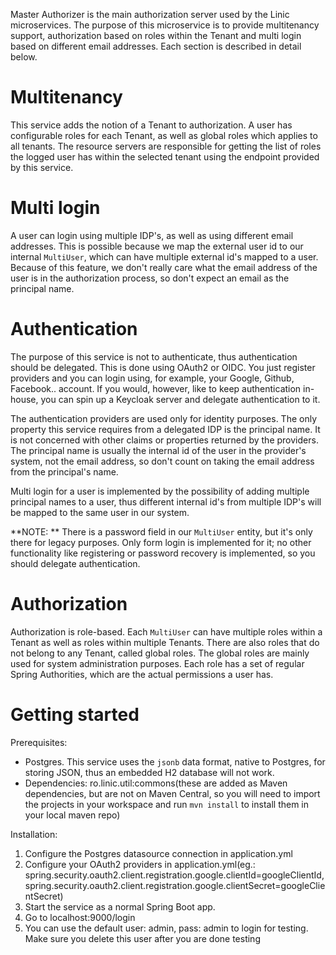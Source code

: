 Master Authorizer is the main authorization server used by the Linic microservices. The purpose of this microservice is to provide multitenancy support, authorization based on roles within the Tenant and multi login based on different email addresses. Each section is described in detail below.

# Multitenancy

This service adds the notion of a Tenant to authorization. A user has configurable roles for each Tenant, as well as global roles which applies to all tenants. The resource servers are responsible for getting the list of roles the logged user has within the selected tenant using the endpoint provided by this service.

# Multi login

A user can login using multiple IDP's, as well as using different email addresses. This is possible because we map the external user id to our internal `MultiUser`, which can have multiple external id's mapped to a user. Because of this feature, we don't really care what the email address of the user is in the authorization process, so don't expect an email as the principal name.

# Authentication

The purpose of this service is not to authenticate, thus authentication should be delegated. This is done using OAuth2 or OIDC. You just register providers and you can login using, for example, your Google, Github, Facebook.. account. If you would, however, like to keep authentication in-house, you can spin up a Keycloak server and delegate authentication to it.

The authentication providers are used only for identity purposes. The only property this service requires from a delegated IDP is the principal name. It is not concerned with other claims or properties returned by the providers. The principal name is usually the internal id of the user in the provider's system, not the email address, so don't count on taking the email address from the principal's name.

Multi login for a user is implemented by the possibility of adding multiple principal names to a user, thus different internal id's from multiple IDP's will be mapped to the same user in our system.

**NOTE: ** There is a password field in our `MultiUser` entity, but it's only there for legacy purposes. Only form login is implemented for it; no other functionality like registering or password recovery is implemented, so you should delegate authentication.

# Authorization

Authorization is role-based. Each `MultiUser` can have multiple roles within a Tenant as well as roles within multiple Tenants. There are also roles that do not belong to any Tenant, called global roles. The global roles are mainly used for system administration purposes. Each role has a set of regular Spring Authorities, which are the actual permissions a user has.

# Getting started

Prerequisites:
- Postgres. This service uses the `jsonb` data format, native to Postgres, for storing JSON, thus an embedded H2 database will not work.
- Dependencies: ro.linic.util:commons(these are added as Maven dependencies, but are not on Maven Central, so you will need to import the projects in your workspace and run `mvn install` to install them in your local maven repo)

Installation:
1. Configure the Postgres datasource connection in application.yml
2. Configure your OAuth2 providers in application.yml(eg.: spring.security.oauth2.client.registration.google.clientId=googleClientId, spring.security.oauth2.client.registration.google.clientSecret=googleClientSecret)
3. Start the service as a normal Spring Boot app.
4. Go to localhost:9000/login
5. You can use the default user: admin, pass: admin to login for testing. Make sure you delete this user after you are done testing 